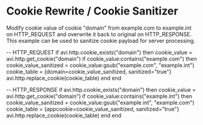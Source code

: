 # Cookie Rewrite / Cookie Sanitizer

Modify cookie value of cookie "domain" from example.com to example.int on HTTP_REQUEST and overwrite it back to original on HTTP_RESPONSE. This example can be used to sanitize cookie payload for server processing.

-- HTTP_REQUEST
if avi.http.cookie_exists("domain") then
  cookie_value = avi.http.get_cookie("domain")
  if cookie_value:contains("example.com") then
    cookie_value_sanitized = cookie_value:gsub("example.com", "example.int")
    cookie_table = {domain=cookie_value_sanitized, sanitized="true"}
    avi.http.replace_cookie(cookie_table)
  end
end

-- HTTP_RESPONSE
if avi.http.cookie_exists("domain") then
  cookie_value = avi.http.get_cookie("domain")
  if cookie_value:contains("example.int") then
    cookie_value_sanitized = cookie_value:gsub("example.int", "example.com")
    cookie_table = {appcookie=cookie_value_sanitized, sanitized="true"}
    avi.http.replace_cookie(cookie_table)
  end
end
